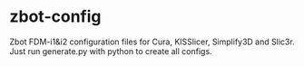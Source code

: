 zbot-config
===========

Zbot FDM-i1&amp;i2 configuration files for Cura, KISSlicer, Simplify3D and Slic3r. Just run generate.py with python to create all configs.

